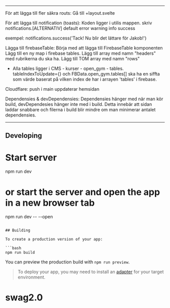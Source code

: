 ---
 
För att lägga till fler säkra routs:
Gå till +layout.svelte         

För att lägga till notification (toasts):
Koden ligger i utilis mappen.
skriv 
notifications.[ALTERNATIV]
default
error
warning
info
success

exempel:  notifications.success('Tack! Nu blir det lättare för Jakob!')


Lägga till firebaseTable:
    Börja med att lägga till FirebaseTable komponenten
    <FirebaseTable 
        tableContent={FBData.open_gym.tables[NUMBER*]}
        FBData={FBData}
        tableIndexToUpdate={NUMBER*}
        getData={getFBData}
    />
Lägg till en ny map i firebase tables. 
Lägg till array med namn "headers" med rubrikerna du ska ha. 
Lägg till TOM array med namn "rows"

* Alla tables ligger i CMS - kurser - open_gym - tables. 
tableIndexToUpdate={} och FBData.open_gym.tables[] ska ha en siffta som värde
baserat på vilken index de har i arrayen 'tables' i firebase.


Cloudflare:
push i main uppdaterar hemsidan


Dependensies & devDependensies:
    Dependensies hänger med när man kör build, devDependesies hänger inte med i build.
    Detta innebär att sidan laddar snabbare och filerna i build blir mindre om man minimerar 
    antalet dependensies.

----

## Developing

# Start server
npm run dev

# or start the server and open the app in a new browser tab
npm run dev -- --open
```

## Building

To create a production version of your app:

```bash
npm run build
```

You can preview the production build with `npm run preview`.

> To deploy your app, you may need to install an [adapter](https://kit.svelte.dev/docs/adapters) for your target environment.
# swag2.0
